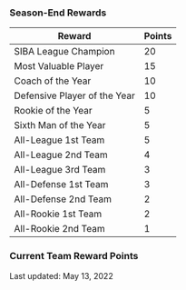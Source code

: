 ### Season-End Rewards

| Reward                       | Points |
| ---------------------------- | ------ |
| SIBA League Champion         | 20     |
| Most Valuable Player         | 15     |
| Coach of the Year            | 10     |
| Defensive Player of the Year | 10     |
| Rookie of the Year           | 5      |
| Sixth Man of the Year        | 5      |
| All-League 1st Team          | 5      |
| All-League 2nd Team          | 4      |
| All-League 3rd Team          | 3      |
| All-Defense 1st Team         | 3      |
| All-Defense 2nd Team         | 2      |
| All-Rookie 1st Team          | 2      |
| All-Rookie 2nd Team          | 1      |

### Current Team Reward Points

Last updated: May 13, 2022
